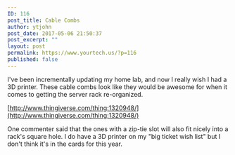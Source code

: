 ```yaml
---
ID: 116
post_title: Cable Combs
author: ytjohn
post_date: 2017-05-06 21:50:37
post_excerpt: ""
layout: post
permalink: https://www.yourtech.us/?p=116
published: false
---
```

I've been incrementally updating my home lab, and now I really wish I had a 3D printer. These cable combs look like they would be awesome for when it comes to getting the server rack re-organized.

[http://www.thingiverse.com/thing:1320948/](http://www.thingiverse.com/thing:1320948/)

One commenter said that the ones with a zip-tie slot will also fit nicely into a rack's square hole.  I do have a 3D printer on my "big ticket wish list" but I don't think it's in the cards for this year.